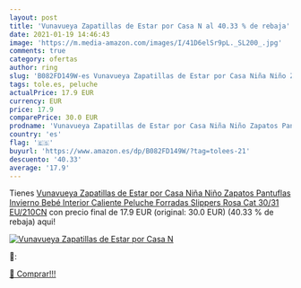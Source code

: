 ```yaml
---
layout: post
title: 'Vunavueya Zapatillas de Estar por Casa N al 40.33 % de rebaja'
date: 2021-01-19 14:46:43
image: 'https://m.media-amazon.com/images/I/41D6elSr9pL._SL200_.jpg'
comments: true
category: ofertas
author: ring
slug: 'B082FD149W-es Vunavueya Zapatillas de Estar por Casa Niña Niño Zapatos...'
tags: tole.es, peluche
actualPrice: 17.9 EUR
currency: EUR
price: 17.9
comparePrice: 30.0 EUR
prodname: 'Vunavueya Zapatillas de Estar por Casa Niña Niño Zapatos Pantuflas Invierno Bebé Interior Caliente Peluche Forradas Slippers Rosa Cat  30/31 EU/210CN'
country: 'es'
flag: '🇪🇸'
buyurl: 'https://www.amazon.es/dp/B082FD149W/?tag=tolees-21'
descuento: '40.33'
average: '17.9'
---
```


Tienes [Vunavueya Zapatillas de Estar por Casa Niña Niño Zapatos Pantuflas Invierno Bebé Interior Caliente Peluche Forradas Slippers Rosa Cat  30/31 EU/210CN](https://www.amazon.es/dp/B082FD149W/?tag=tolees-21) con precio final de  17.9 EUR (original: 30.0 EUR) (40.33 %  de rebaja) aqui!

[![Vunavueya Zapatillas de Estar por Casa N](https://m.media-amazon.com/images/I/41D6elSr9pL._SL200_.jpg)](https://www.amazon.es/dp/B082FD149W/?tag=tolees-21)

🔎:


[🛒 Comprar!!!](https://www.amazon.es/dp/B082FD149W/?tag=tolees-21)

